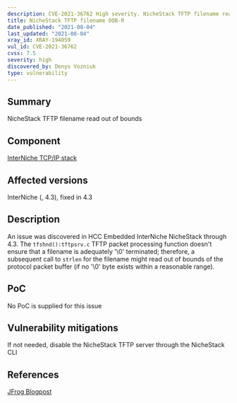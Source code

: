 ```yaml
---
description: CVE-2021-36762 High severity. NicheStack TFTP filename read out of bounds
title: NicheStack TFTP filename OOB-R
date_published: "2021-08-04"
last_updated: "2021-08-04"
xray_id: XRAY-194059
vul_id: CVE-2021-36762
cvss: 7.5
severity: high
discovered_by: Denys Vozniuk
type: vulnerability
---
```

## Summary
NicheStack TFTP filename read out of bounds

## Component

[InterNiche TCP/IP stack](https://www.hcc-embedded.com/products/networking/tcpip-applications)

## Affected versions

InterNiche (, 4.3), fixed in 4.3

## Description

An issue was discovered in HCC Embedded InterNiche NicheStack through 4.3. The `tfshnd():tftpsrv.c` TFTP packet processing function doesn't ensure that a filename is adequately '\0' terminated; therefore, a subsequent call to `strlen` for the filename might read out of bounds of the protocol packet buffer (if no '\0' byte exists within a reasonable range).

## PoC

No PoC is supplied for this issue

## Vulnerability mitigations

If not needed, disable the NicheStack TFTP server through the NicheStack CLI

## References

[JFrog Blogpost](https://jfrog.com/blog/infrahalt-14-new-security-vulnerabilities-found-in-nichestack/)
